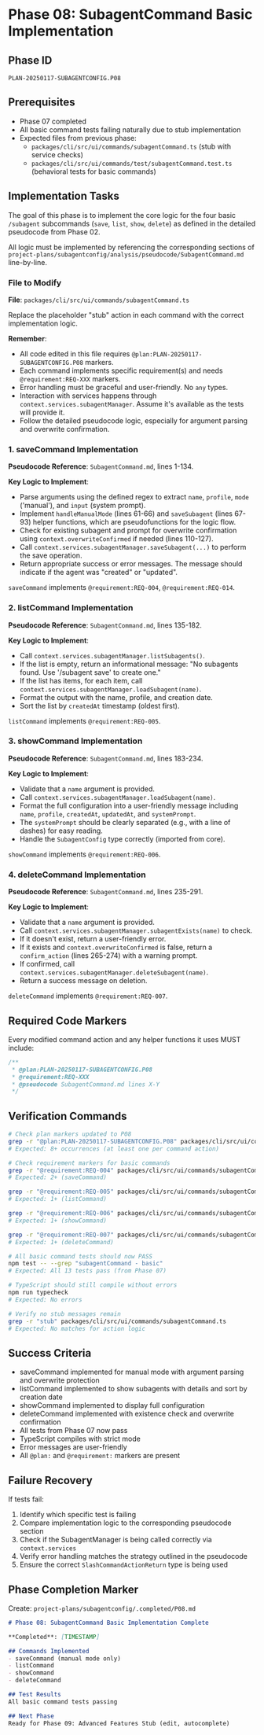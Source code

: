 # Phase 08: SubagentCommand Basic Implementation

## Phase ID
`PLAN-20250117-SUBAGENTCONFIG.P08`

## Prerequisites
- Phase 07 completed
- All basic command tests failing naturally due to stub implementation
- Expected files from previous phase:
  - `packages/cli/src/ui/commands/subagentCommand.ts` (stub with service checks)
  - `packages/cli/src/ui/commands/test/subagentCommand.test.ts` (behavioral tests for basic commands)

## Implementation Tasks

The goal of this phase is to implement the core logic for the four basic `/subagent` subcommands (`save`, `list`, `show`, `delete`) as defined in the detailed pseudocode from Phase 02.

All logic must be implemented by referencing the corresponding sections of `project-plans/subagentconfig/analysis/pseudocode/SubagentCommand.md` line-by-line.

### File to Modify

**File**: `packages/cli/src/ui/commands/subagentCommand.ts`

Replace the placeholder "stub" action in each command with the correct implementation logic.

**Remember**: 
- All code edited in this file requires `@plan:PLAN-20250117-SUBAGENTCONFIG.P08` markers.
- Each command implements specific requirement(s) and needs `@requirement:REQ-XXX` markers.
- Error handling must be graceful and user-friendly. No `any` types.
- Interaction with services happens through `context.services.subagentManager`. Assume it's available as the tests will provide it.
- Follow the detailed pseudocode logic, especially for argument parsing and overwrite confirmation.

### 1. saveCommand Implementation

**Pseudocode Reference**: `SubagentCommand.md`, lines 1-134.

**Key Logic to Implement**:
- Parse arguments using the defined regex to extract `name`, `profile`, `mode` ('manual'), and `input` (system prompt).
- Implement `handleManualMode` (lines 61-66) and `saveSubagent` (lines 67-93) helper functions, which are pseudofunctions for the logic flow.
- Check for existing subagent and prompt for overwrite confirmation using `context.overwriteConfirmed` if needed (lines 110-127).
- Call `context.services.subagentManager.saveSubagent(...)` to perform the save operation.
- Return appropriate success or error messages. The message should indicate if the agent was "created" or "updated".

`saveCommand` implements `@requirement:REQ-004`, `@requirement:REQ-014`.

### 2. listCommand Implementation

**Pseudocode Reference**: `SubagentCommand.md`, lines 135-182.

**Key Logic to Implement**:
- Call `context.services.subagentManager.listSubagents()`.
- If the list is empty, return an informational message: "No subagents found. Use '/subagent save' to create one."
- If the list has items, for each item, call `context.services.subagentManager.loadSubagent(name)`.
- Format the output with the name, profile, and creation date.
- Sort the list by `createdAt` timestamp (oldest first).

`listCommand` implements `@requirement:REQ-005`.

### 3. showCommand Implementation

**Pseudocode Reference**: `SubagentCommand.md`, lines 183-234.

**Key Logic to Implement**:
- Validate that a `name` argument is provided.
- Call `context.services.subagentManager.loadSubagent(name)`.
- Format the full configuration into a user-friendly message including `name`, `profile`, `createdAt`, `updatedAt`, and `systemPrompt`.
- The `systemPrompt` should be clearly separated (e.g., with a line of dashes) for easy reading.
- Handle the `SubagentConfig` type correctly (imported from core).

`showCommand` implements `@requirement:REQ-006`.

### 4. deleteCommand Implementation

**Pseudocode Reference**: `SubagentCommand.md`, lines 235-291.

**Key Logic to Implement**:
- Validate that a `name` argument is provided.
- Call `context.services.subagentManager.subagentExists(name)` to check.
- If it doesn't exist, return a user-friendly error.
- If it exists and `context.overwriteConfirmed` is false, return a `confirm_action` (lines 265-274) with a warning prompt.
- If confirmed, call `context.services.subagentManager.deleteSubagent(name)`.
- Return a success message on deletion.

`deleteCommand` implements `@requirement:REQ-007`.

## Required Code Markers

Every modified command action and any helper functions it uses MUST include:

```typescript
/**
 * @plan:PLAN-20250117-SUBAGENTCONFIG.P08
 * @requirement:REQ-XXX
 * @pseudocode SubagentCommand.md lines X-Y
 */
 ```

## Verification Commands

```bash
# Check plan markers updated to P08
grep -r "@plan:PLAN-20250117-SUBAGENTCONFIG.P08" packages/cli/src/ui/commands/subagentCommand.ts | wc -l
# Expected: 8+ occurrences (at least one per command action)

# Check requirement markers for basic commands
grep -r "@requirement:REQ-004" packages/cli/src/ui/commands/subagentCommand.ts | wc -l
# Expected: 2+ (saveCommand)

grep -r "@requirement:REQ-005" packages/cli/src/ui/commands/subagentCommand.ts | wc -l
# Expected: 1+ (listCommand)

grep -r "@requirement:REQ-006" packages/cli/src/ui/commands/subagentCommand.ts | wc -l
# Expected: 1+ (showCommand)

grep -r "@requirement:REQ-007" packages/cli/src/ui/commands/subagentCommand.ts | wc -l
# Expected: 1+ (deleteCommand)

# All basic command tests should now PASS
npm test -- --grep "subagentCommand - basic"
# Expected: All 13 tests pass (from Phase 07)

# TypeScript should still compile without errors
npm run typecheck
# Expected: No errors

# Verify no stub messages remain
grep -r "stub" packages/cli/src/ui/commands/subagentCommand.ts
# Expected: No matches for action logic
```

## Success Criteria

- saveCommand implemented for manual mode with argument parsing and overwrite protection
- listCommand implemented to show subagents with details and sort by creation date
- showCommand implemented to display full configuration
- deleteCommand implemented with existence check and overwrite confirmation
- All tests from Phase 07 now pass
- TypeScript compiles with strict mode
- Error messages are user-friendly
- All `@plan:` and `@requirement:` markers are present

## Failure Recovery

If tests fail:

1. Identify which specific test is failing
2. Compare implementation logic to the corresponding pseudocode section
3. Check if the SubagentManager is being called correctly via `context.services`
4. Verify error handling matches the strategy outlined in the pseudocode
5. Ensure the correct `SlashCommandActionReturn` type is being used

## Phase Completion Marker

Create: `project-plans/subagentconfig/.completed/P08.md`

```markdown
# Phase 08: SubagentCommand Basic Implementation Complete

**Completed**: [TIMESTAMP]

## Commands Implemented
- saveCommand (manual mode only)
- listCommand
- showCommand
- deleteCommand

## Test Results
All basic command tests passing

## Next Phase
Ready for Phase 09: Advanced Features Stub (edit, autocomplete)
```